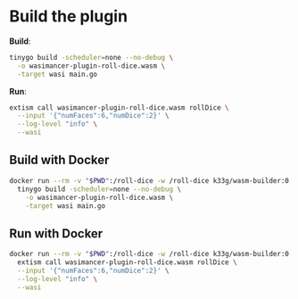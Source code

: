 # Build the plugin

**Build**:
```bash
tinygo build -scheduler=none --no-debug \
  -o wasimancer-plugin-roll-dice.wasm \
  -target wasi main.go
```

**Run**:
```bash
extism call wasimancer-plugin-roll-dice.wasm rollDice \
  --input '{"numFaces":6,"numDice":2}' \
  --log-level "info" \
  --wasi
```

## Build with Docker

```bash
docker run --rm -v "$PWD":/roll-dice -w /roll-dice k33g/wasm-builder:0.0.2 \
  tinygo build -scheduler=none --no-debug \
    -o wasimancer-plugin-roll-dice.wasm \
    -target wasi main.go
```

## Run with Docker

```bash
docker run --rm -v "$PWD":/roll-dice -w /roll-dice k33g/wasm-builder:0.0.2 \
  extism call wasimancer-plugin-roll-dice.wasm rollDice \
  --input '{"numFaces":6,"numDice":2}' \
  --log-level "info" \
  --wasi
```